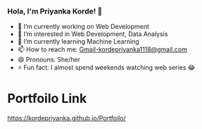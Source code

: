 
### Hola, I'm Priyanka Korde! 👋

- 🔭 I’m currently working on Web Development
- 👀 I’m interested in Web Development, Data Analysis
- 🌱 I’m currently learning Machine Learning
- 📫 How to reach me: Gmail-kordepriyanka1118@gmail.com
- 😄 Pronouns: She/her
- ⚡ Fun fact: I almost spend weekends watching web series 😂 

# Portfoilo Link
https://kordepriyanka.github.io/Portfoilo/
